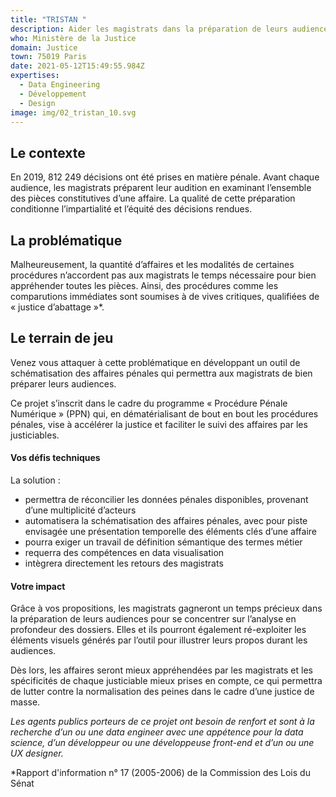 ```yaml
---
title: "TRISTAN "
description: Aider les magistrats dans la préparation de leurs audiences
who: Ministère de la Justice
domain: Justice
town: 75019 Paris
date: 2021-05-12T15:49:55.984Z
expertises:
  - Data Engineering
  - Développement
  - Design
image: img/02_tristan_10.svg
---
```

## Le contexte

En 2019, 812 249 décisions ont été prises en matière pénale. Avant chaque audience, les magistrats préparent leur audition en examinant l’ensemble des pièces constitutives d’une affaire. La qualité de cette préparation conditionne l’impartialité et l’équité des décisions rendues. 

## La problématique

Malheureusement, la quantité d’affaires et les modalités de certaines procédures n’accordent pas aux magistrats le temps nécessaire pour bien appréhender toutes les pièces. Ainsi, des procédures comme les comparutions immédiates sont soumises à de vives critiques, qualifiées de « justice d’abattage »*. 

## Le terrain de jeu 

Venez vous attaquer à cette problématique en développant un outil de schématisation des affaires pénales qui permettra aux magistrats de bien préparer leurs audiences. 

Ce projet s’inscrit dans le cadre du programme « Procédure Pénale Numérique » (PPN) qui, en dématérialisant de bout en bout les procédures pénales, vise à accélérer la justice et faciliter le suivi des affaires par les justiciables. 

#### Vos défis techniques 

La solution : 
* permettra de réconcilier les données pénales disponibles, provenant d’une multiplicité d’acteurs 
* automatisera la schématisation des affaires pénales, avec pour piste envisagée une présentation temporelle des éléments clés d’une affaire
* pourra exiger un travail de définition sémantique des termes métier 
* requerra des compétences en data visualisation
* intègrera directement les retours des magistrats

#### Votre impact 

Grâce à vos propositions, les magistrats gagneront un temps précieux dans la préparation de leurs audiences pour se concentrer sur l’analyse en profondeur des dossiers. Elles et ils pourront également ré-exploiter les éléments visuels générés par l’outil pour illustrer leurs propos durant les audiences. 

Dès lors, les affaires seront mieux appréhendées par les magistrats et les spécificités de chaque justiciable mieux prises en compte, ce qui permettra de lutter contre la normalisation des peines dans le cadre d’une justice de masse. 

_Les agents publics porteurs de ce projet ont besoin de renfort et sont à la recherche d’un ou une data engineer avec une appétence pour la data science, d’un développeur ou une développeuse front-end et d’un ou une UX designer._

*Rapport d'information n° 17 (2005-2006) de la Commission des Lois du Sénat 
